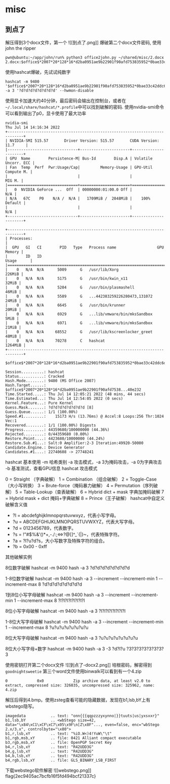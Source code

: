 # misc
## 到点了
解压得到3个docx文件，第一个
![[到点了.png]]
爆破第二个docx文件密码, 使用john the ripper
```
pwn@ubuntu:~/app/john/run% python3 office2john.py ~/shared/misc/2.docx 
2.docx:$office$*2007*20*128*16*d2ba0951ae9b22901f90afd753835952*0bae33c42ddc6d84ff0fac39c83a264c*1899936793713d5355f5c5173b5ab1f55540e232
```
使用hashcat爆破，先试试纯数字
```shell
hashcat -m 9400 '$office$*2007*20*128*16*d2ba0951ae9b22901f90afd753835952*0bae33c42ddc6d84ff0fac39c83a264c*1899936793713d5355f5c5173b5ab1f55540e232' -a 3 '?d?d?d?d?d?d?d?d' --hwmon-disable 
```
使用显卡加速大约40分钟，最后密码会输出在控制台，或者在`~/.local/share/hashcat/*.profile`中可以找到破解的密码.
使用nvidia-smi命令可以看到输出了p0，显卡使用了最大功率
```
nvidia-smi
Thu Jul 14 14:16:34 2022
+-----------------------------------------------------------------------------+
| NVIDIA-SMI 515.57       Driver Version: 515.57       CUDA Version: 11.7     |
|-------------------------------+----------------------+----------------------+
| GPU  Name        Persistence-M| Bus-Id        Disp.A | Volatile Uncorr. ECC |
| Fan  Temp  Perf  Pwr:Usage/Cap|         Memory-Usage | GPU-Util  Compute M. |
|                               |                      |               MIG M. |
|===============================+======================+======================|
|   0  NVIDIA GeForce ...  Off  | 00000000:01:00.0 Off |                  N/A |
| N/A   67C    P0    N/A /  N/A |   1709MiB /  2048MiB |    100%      Default |
|                               |                      |                  N/A |
+-------------------------------+----------------------+----------------------+

+-----------------------------------------------------------------------------+
| Processes:                                                                  |
|  GPU   GI   CI        PID   Type   Process name                  GPU Memory |
|        ID   ID                                                   Usage      |
|=============================================================================|
|    0   N/A  N/A      5009      G   /usr/lib/Xorg                     226MiB |
|    0   N/A  N/A      5175      G   /usr/bin/kwin_x11                  32MiB |
|    0   N/A  N/A      5204      G   /usr/bin/plasmashell               46MiB |
|    0   N/A  N/A      5589      G   ...442383259226280473,131072       24MiB |
|    0   N/A  N/A      6645      G   /usr/bin/krunner                   20MiB |
|    0   N/A  N/A      6929      G   ...lib/vmware/bin/mksSandbox        5MiB |
|    0   N/A  N/A      6971      G   ...lib/vmware/bin/mksSandbox       21MiB |
|    0   N/A  N/A     68552      G   /usr/lib/kscreenlocker_greet       48MiB |
|    0   N/A  N/A     70278      C   hashcat                          1264MiB |
+-----------------------------------------------------------------------------+
```
```
$office$*2007*20*128*16*d2ba0951ae9b22901f90afd753835952*0bae33c42ddc6d84ff0fac39c83a264c*1899936793713d5355f5c5173b5ab1f55540e232:20201024

Session..........: hashcat
Status...........: Cracked
Hash.Mode........: 9400 (MS Office 2007)
Hash.Target......: $office$*2007*20*128*16*d2ba0951ae9b22901f90afd7538...40e232
Time.Started.....: Thu Jul 14 12:05:21 2022 (48 mins, 44 secs)
Time.Estimated...: Thu Jul 14 12:54:05 2022 (0 secs)
Kernel.Feature...: Pure Kernel
Guess.Mask.......: ?d?d?d?d?d?d?d?d [8]
Guess.Queue......: 1/1 (100.00%)
Speed.#1.........:    15173 H/s (13.76ms) @ Accel:8 Loops:256 Thr:1024 Vec:1
Recovered........: 1/1 (100.00%) Digests
Progress.........: 44359680/100000000 (44.36%)
Rejected.........: 0/44359680 (0.00%)
Restore.Point....: 4423680/10000000 (44.24%)
Restore.Sub.#1...: Salt:0 Amplifier:2-3 Iteration:49920-50000
Candidate.Engine.: Device Generator
Candidates.#1....: 22740608 -> 27748241
```
hashcat 基本使用
-m 哈希类别
-a 攻击模式，-a 3为掩码攻击，-a 0为字典攻击
-b 基准测试，查看GPU信息
hashcat 攻击模式

0 = Straight （字典破解）
1 = Combination （组合破解）
2 = Toggle-Case （大小写转换）
3 = Brute-force（掩码暴力破解）
4 = Permutation（序列破解）
5 = Table-Lookup（查表破解）
6 = Hybrid dict + mask 字典加掩码破解
7 = Hybrid mask + dict 掩码+字典破解
8 = Prince（王子破解）
hashcat中自定义破解含义值

-   ?l = abcdefghijklmnopqrstuvwxyz，代表小写字母。
-   ?u = ABCDEFGHIJKLMNOPQRSTUVWXYZ，代表大写字母。
-   ?d = 0123456789，代表数字。
-   ?s = !"#$%&'()*+,-./:;<=>?@[]^_`{|}~，代表特殊字符。
-   ?a = ?l?u?d?s，大小写数字及特殊字符的组合。
-   ?b = 0x00 - 0xff

其他破解实例

8位数字破解
hashcat -m 9400 hash -a 3 ?d?d?d?d?d?d?d?d

1-8位数字破解
hashcat -m 9400 hash -a 3 --increment --increment-min 1 --increment-max 8 ?d?d?d?d?d?d?d?d

1到8位小写字母破解
hashcat -m 9400 hash -a 3 --increment --increment-min 1 --increment-max 8 ?l?l?l?l?l?l?l?l

8位小写字母破解
hashcat -m 9400 hash -a 3 ?l?l?l?l?l?l?l?l

1-8位大写字母破解
hashcat -m 9400 hash -a 3 --increment --increment-min 1 --increment-max 8 ?u?u?u?u?u?u?u?u

8位大写字母破解
hashcat -m 9400 hash -a 3 ?u?u?u?u?u?u?u?u

8位大小写字母+数字
hashcat -m 9400 hash -a 3 -3 ?d?l?u ?3?3?3?3?3?3?3?3

使用密钥打开第二个docx文件
![[到点了-docx2.png]]
培根密码，解密得到`goodnightsweetie`
第三个word文件使用binwalk可以看到有一个4.zip
```
0             0x0             Zip archive data, at least v2.0 to extract, compressed size: 326035, uncompressed size: 325962, name: 4.zip
```
解压后得到4.bmp。使用zsteg查看可能的隐藏数据，发现在b1,lsb,bY上有wbstego隐写。
```
imagedata           .. text: "onn{{{qqpzzzyxynno|}}tuuts|us|yxsxxr}"
b1,lsb,bY           .. <wbStego size=42, data="\x84\xC1\xCF\xC7\x05\x9F\n[Z\x8F"..., even=false, enc="wbStego 2.x/3.x", controlbyte="\x80">
b1,r,lsb,xY         .. text: "%iO.W<)4!YuW\"\t"
b1,rgb,msb,xY       .. file: 0421 Alliant compact executable
b3,rgb,msb,xY       .. file: OpenPGP Secret Key
b4,r,lsb,xY         .. text: "R42UDD3G"
b4,g,lsb,xY         .. text: "R42UDD3G"
b4,b,lsb,xY         .. text: "R42UDD3G"
b4,rgb,lsb,xY       .. file: GLS_BINARY_LSB_FIRST
```
下载webstego软件解密
![[webstego.png]]
flag{2ec9405ac7bcfb16f5fd494bcf21337c}